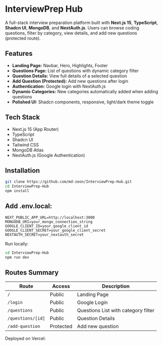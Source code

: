 # InterviewPrep Hub

A full-stack interview preparation platform built with **Next.js 15**, **TypeScript**, **Shadcn UI**, **MongoDB**, and **NextAuth.js**. Users can browse coding questions, filter by category, view details, and add new questions (protected route).

## Features

- **Landing Page:** Navbar, Hero, Highlights, Footer  
- **Questions Page:** List of questions with dynamic category filter  
- **Question Details:** View full details of a selected question  
- **Add Question (Protected):** Add new questions after login  
- **Authentication:** Google login with NextAuth.js  
- **Dynamic Categories:** New categories automatically added when adding questions  
- **Polished UI:** Shadcn components, responsive, light/dark theme toggle  

## Tech Stack

- Next.js 15 (App Router)  
- TypeScript  
- Shadcn UI  
- Tailwind CSS  
- MongoDB Atlas  
- NextAuth.js (Google Authentication)  

## Installation

```bash
git clone https://github.com/md-zeon/InterviewPrep-Hub.git
cd InterviewPrep-Hub
npm install
```

## Add .env.local:

```env
NEXT_PUBLIC_APP_URL=http://localhost:3000
MONGODB_URI=your_mongo_connection_string
GOOGLE_CLIENT_ID=your_google_client_id
GOOGLE_CLIENT_SECRET=your_google_client_secret
NEXTAUTH_SECRET=your_nextauth_secret
```

Run locally:
```bash
cd InterviewPrep-Hub
npm run dev
```

## Routes Summary

| Route                     | Access    | Description                         |
| ------------------------- | --------- | ----------------------------------- |
| `/`                       | Public    | Landing Page                        |
| `/login`                  | Public    | Google Login                        |
| `/questions`              | Public    | Questions List with category filter |
| `/questions/[id]`         | Public    | Question Details                    |
| `/add-question` | Protected | Add new question                    |


Deployed on Vercel: 
